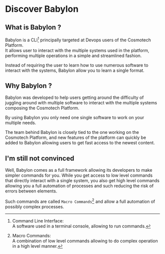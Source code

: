 # Discover Babylon

## What is Babylon ?

Babylon is a CLI[^1] principally targeted at Devops users of the Cosmotech Platform.  
It allows user to interact with the multiple systems used in the platform, performing multiple operations in a simple and streamlined fashion.

Instead of requiring the user to learn how to use numerous software to interact with the systems, Babylon allow you to learn a single format.

## Why Babylon ?

Babylon was developed to help users getting around the difficulty of juggling around with multiple software to interact with the multiple systems composing the Cosmotech Platform.

By using Babylon you only need one single software to work on your multiple needs.

The team behind Babylon is closely tied to the one working on the Cosmotech Platform, and new features of the platform can quickly be added to Babylon allowing users to get fast access to the newest content.

## I'm still not convinced

Well, Babylon comes as a full framework allowing its developers to make simpler commands for you. While you get access to low level commands that directly interact with a single system, you also get high level commands allowing you a full automation of processes and such reducing the risk of errors between elements.

Such commands are called `Macro Commands`[^2] and allow a full automation of possibly complex processes.

[^1]: 
    Command Line Interface:  
    A software used in a terminal console, allowing to run commands.

[^2]:
    Macro Commands:  
    A combination of low level commands allowing to do complex operation in a high level manner.